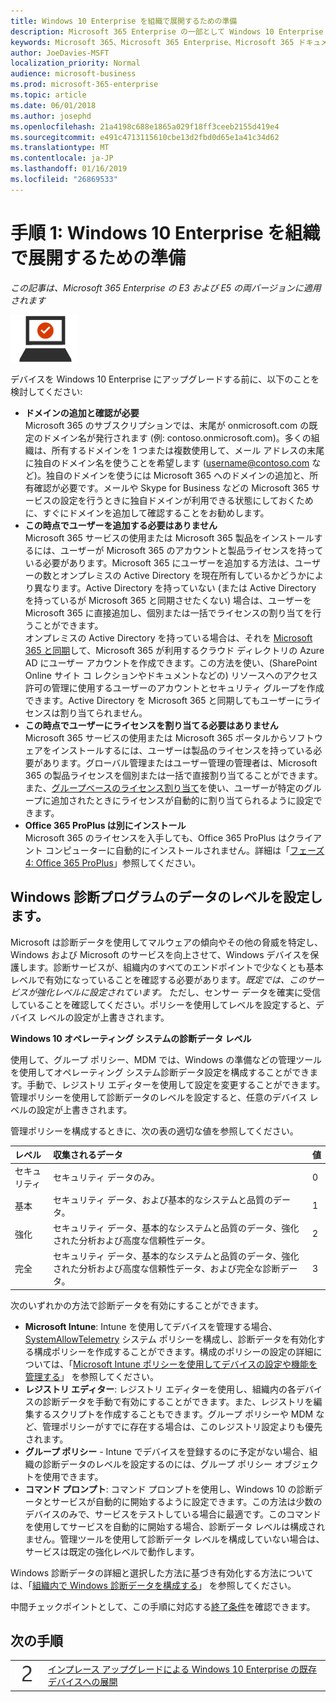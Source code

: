 ```yaml
---
title: Windows 10 Enterprise を組織で展開するための準備
description: Microsoft 365 Enterprise の一部として Windows 10 Enterprise を PC に展開するために必要な手順の、詳しいガイダンスです。
keywords: Microsoft 365、Microsoft 365 Enterprise、Microsoft 365 ドキュメント、Windows 10 Enterprise、展開
author: JoeDavies-MSFT
localization_priority: Normal
audience: microsoft-business
ms.prod: microsoft-365-enterprise
ms.topic: article
ms.date: 06/01/2018
ms.author: josephd
ms.openlocfilehash: 21a4198c688e1865a029f18ff3ceeb2155d419e4
ms.sourcegitcommit: e491c4713115610cbe13d2fbd0d65e1a41c34d62
ms.translationtype: MT
ms.contentlocale: ja-JP
ms.lasthandoff: 01/16/2019
ms.locfileid: "26869533"
---
```

# <a name="step-1-prepare-your-organization-for-windows-10-enterprise"></a>手順 1: Windows 10 Enterprise を組織で展開するための準備

*この記事は、Microsoft 365 Enterprise の E3 および E5 の両バージョンに適用されます*

![](./media/deploy-foundation-infrastructure/win10enterprise_icon-small.png)

デバイスを Windows 10 Enterprise にアップグレードする前に、以下のことを検討してください:

- **ドメインの追加と確認が必要** <br>Microsoft 365 のサブスクリプションでは、末尾が onmicrosoft.com の既定のドメイン名が発行されます (例: contoso.onmicrosoft.com)。多くの組織は、所有するドメインを 1 つまたは複数使用して、メール アドレスの末尾に独自のドメイン名を使うことを希望します (username@contoso.com など)。独自のドメインを使うには Microsoft 365 へのドメインの追加と、所有確認が必要です。メールや Skype for Business などの Microsoft 365 サービスの設定を行うときに独自ドメインが利用できる状態にしておくために、すぐにドメインを追加して確認することをお勧めします。
- **この時点でユーザーを追加する必要はありません** <br>Microsoft 365 サービスの使用または Microsoft 365 製品をインストールするには、ユーザーが Microsoft 365 のアカウントと製品ライセンスを持っている必要があります。Microsoft 365 にユーザーを追加する方法は、ユーザーの数とオンプレミスの Active Directory を現在所有しているかどうかにより異なります。Active Directory を持っていない (または Active Directory を持っているが Microsoft 365 と同期させたくない) 場合は、ユーザーを Microsoft 365 に直接追加し、個別または一括でライセンスの割り当てを行うことができます。<br>オンプレミスの Active Directory を持っている場合は、それを [Microsoft 365 と同期](identity-azure-ad-connect-health.md)して、Microsoft 365 が利用するクラウド ディレクトリの Azure AD にユーザー アカウントを作成できます。この方法を使い、(SharePoint Online サイト コ レクションやドキュメントなどの) リソースへのアクセス許可の管理に使用するユーザーのアカウントとセキュリティ グループを作成できます。Active Directory を Microsoft 365 と同期してもユーザーにライセンスは割り当てられません。
- **この時点でユーザーにライセンスを割り当てる必要はありません** <br>Microsoft 365 サービスの使用または Microsoft 365 ポータルからソフトウェアをインストールするには、ユーザーは製品のライセンスを持っている必要があります。グローバル管理またはユーザー管理の管理者は、Microsoft 365 の製品ライセンスを個別または一括で直接割り当てることができます。また、[グループベースのライセンス割り当て](identity-group-based-licensing.md)を使い、ユーザーが特定のグループに追加されたときにライセンスが自動的に割り当てられるように設定できます。 
- **Office 365 ProPlus は別にインストール** <br>Microsoft 365 のライセンスを入手しても、Office 365 ProPlus はクライアント コンピューターに自動的にインストールされません。詳細は「[フェーズ 4: Office 365 ProPlus](office365proplus-infrastructure.md)」参照してください。 

## <a name="set-windows-diagnostics-data-level"></a>Windows 診断プログラムのデータのレベルを設定します。

Microsoft は診断データを使用してマルウェアの傾向やその他の脅威を特定し、Windows および Microsoft のサービスを向上させて、Windows デバイスを保護します。診断サービスが、組織内のすべてのエンドポイントで少なくとも基本レベルで有効になっていることを確認する必要があります。*既定では、このサービスが強化レベルに設定されています。* ただし、センサー データを確実に受信していることを確認してください。ポリシーを使用してレベルを設定すると、デバイス レベルの設定が上書きされます。 

**Windows 10 オペレーティング システムの診断データ レベル**

使用して、グループ ポリシー、MDM では、Windows の準備などの管理ツールを使用してオペレーティング システム診断データ設定を構成することができます。手動で、レジストリ エディターを使用して設定を変更することができます。管理ポリシーを使用して診断データのレベルを設定すると、任意のデバイス レベルの設定が上書きされます。

管理ポリシーを構成するときに、次の表の適切な値を参照してください。

| レベル | 収集されるデータ | 値 |
|:--- |:--- |:--- |
| セキュリティ | セキュリティ データのみ。 | 0 |
| 基本 | セキュリティ データ、および基本的なシステムと品質のデータ。 | 1 |
| 強化 | セキュリティ データ、基本的なシステムと品質のデータ、強化された分析および高度な信頼性データ。 | 2 |
| 完全 | セキュリティ データ、基本的なシステムと品質のデータ、強化された分析および高度な信頼性データ、および完全な診断データ。 | 3 |

次のいずれかの方法で診断データを有効にすることができます。

* 
  **Microsoft Intune**: Intune を使用してデバイスを管理する場合、<a href="https://docs.microsoft.com/windows/client-management/mdm/policy-csp-system#system-allowtelemetry" target="blank">SystemAllowTelemetry</a> システム ポリシーを構成し、診断データを有効化する構成ポリシーを作成することができます。構成のポリシーの設定の詳細については、「[Microsoft Intune ポリシーを使用してデバイスの設定や機能を管理する](https://aka.ms/intuneconfigpolicies)」 を参照してください。
* **レジストリ エディター**: レジストリ エディターを使用し、組織内の各デバイスの診断データを手動で有効にすることができます。また、レジストリを編集するスクリプトを作成することもできます。グループ ポリシーや MDM など、管理ポリシーがすでに存在する場合は、このレジストリ設定よりも優先されます。
* **グループ ポリシー** - Intune でデバイスを登録するのに予定がない場合、組織の診断データのレベルを設定するのには、グループ ポリシー オブジェクトを使用できます。
* **コマンド プロンプト**: コマンド プロンプトを使用し、Windows 10 の診断データとサービスが自動的に開始するように設定できます。この方法は少数のデバイスのみで、サービスをテストしている場合に最適です。このコマンドを使用してサービスを自動的に開始する場合、診断データ レベルは構成されません。管理ツールを使用して診断データ レベルを構成していない場合は、サービスは既定の強化レベルで動作します。

Windows 診断データの詳細と選択した方法に基づき有効化する方法については、「[組織内で Windows 診断データを構成する](https://docs.microsoft.com/windows/configuration/configure-windows-diagnostic-data-in-your-organization)」 を参照してください。

中間チェックポイントとして、この手順に対応する[終了条件](windows10-exit-criteria.md#crit-windows10-step1)を確認できます。

## <a name="next-step"></a>次の手順

|||
|:-------|:-----|
|![](./media/stepnumbers/Step2.png)| [インプレース アップグレードによる Windows 10 Enterprise の既存デバイスへの展開](windows10-deploy-inplaceupgrade.md) |






